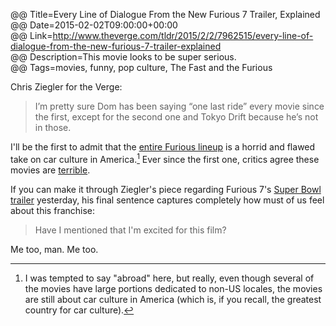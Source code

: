 @@ Title=Every Line of Dialogue From the New Furious 7 Trailer, Explained  
@@ Date=2015-02-02T09:00:00+00:00  
@@ Link=http://www.theverge.com/tldr/2015/2/2/7962515/every-line-of-dialogue-from-the-new-furious-7-trailer-explained  
@@ Description=This movie looks to be super serious.  
@@ Tags=movies, funny, pop culture, The Fast and the Furious  

Chris Ziegler for the Verge:
>I’m pretty sure Dom has been saying “one last ride” every movie since the first, except for the second one and Tokyo Drift because he’s not in those.

I'll be the first to admit that the [entire Furious lineup][wikipedia] is a horrid and flawed take on car culture in America.[^am] Ever since the first one, critics agree these movies are [terrible][wikipedia 2]. 

If you can make it through Ziegler's piece regarding Furious 7's [Super Bowl trailer][theverge] yesterday, his final sentence captures completely how must of us feel about this franchise:
>Have I mentioned that I'm excited for this film?

Me too, man. Me too. 

[^am]: I was tempted to say "abroad" here, but really, even though several of the movies have large portions dedicated to non-US locales, the movies are still about car culture in America (which is, if you recall, the greatest country for car culture).

[theverge]: http://www.theverge.com/2015/2/1/7960981/fast-and-furious-7-trailer-superbowl-commercial-2015
[wikipedia]: https://en.wikipedia.org/wiki/Fast_%26_Furious
[wikipedia 2]: https://en.wikipedia.org/wiki/The_Fast_and_the_Furious#Reception